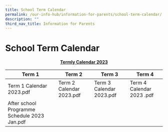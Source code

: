 ```yaml
---
title: School Term Calendar
permalink: /our-info-hub/information-for-parents/school-term-calendar/
description: ""
third_nav_title: Information for Parents
---
```

# School Term Calendar

<center><b><u>Termly Calendar 2023</u></b></center>

|  Term 1       |  Term 2     |     Term 3      |   Term 4          |
|------------|---------|---------|----------|
| Term 1 Calendar 2023.pdf                     | Term 2 Calendar 2023.pdf | Term 3 Calendar 2023.pdf | Term 4 Calendar 2023 .pdf |
| After school Programme Schedule 2023 Jan.pdf |                          |                          |                           |